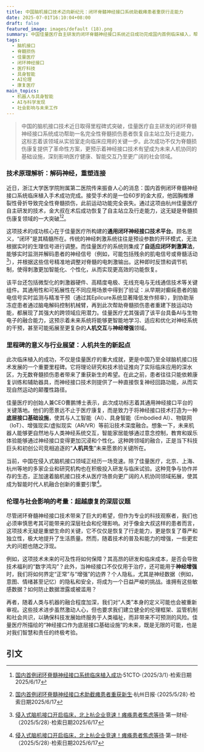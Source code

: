 ```yaml
---
title: 中国脑机接口技术迈向新纪元：闭环脊髓神经接口系统助截瘫患者重获行走能力
date: 2025-07-01T16:10:04+08:00
draft: false
featured_image: images/default (18).png
summary: 中国佳量医疗自主研发的闭环脊髓神经接口系统近日成功完成国内首例临床植入，帮助一名完全性脊髓损伤患者恢复了自主站立及行走能力。这项突破性技术利用自适应闭环算法和通用平台，实现了神经信号的实时解码与精准干预，为脊髓损伤康复提供了革命性方案。该里程碑事件不仅展现了脑机接口在医疗领域的巨大潜力，也预示着其未来将作为底层基础设施，深度融合AI、具身智能等技术，引领人机协同的新时代，同时引发对伦理和社会影响的深层思考。
tags: 
  - 脑机接口
  - 脊髓损伤
  - 佳量医疗
  - 闭环神经接口
  - 医疗科技
  - 具身智能
  - AI伦理
  - 康复医疗
main_topics: 
  - 机器人与具身智能
  - AI与科学发现
  - 社会影响与未来工作
---
```


> 中国的脑机接口技术近日取得里程碑式突破，佳量医疗自主研发的闭环脊髓神经接口系统成功帮助一名完全性脊髓损伤患者恢复自主站立及行走能力，这标志着该领域从实验室走向临床应用的关键一步。此次成功不仅为脊髓损伤康复提供了革命性方案，更预示着神经接口技术有望成为未来人机协同的基础设施，深刻影响医疗健康、智能交互乃至更广阔的社会领域。

### 技术原理解析：解码神经，重塑连接

近日，浙江大学医学院附属第二医院传来振奋人心的消息：国内首例闭环脊髓神经接口系统临床植入手术成功完成。接受手术的是一位60岁的金大叔，他因胸椎爆裂性骨折导致完全性脊髓损伤，此前运动功能完全丧失。通过这项由杭州佳量医疗自主研发的技术，金大叔在术后成功恢复了自主站立及行走能力，这无疑是脊髓损伤康复领域的一大突破[^1][^4]。

这项技术的成功核心在于佳量医疗所构建的**通用闭环神经接口技术平台**。顾名思义，“闭环”是其精髓所在。传统的神经刺激系统往往是预设参数的开环模式，无法根据实时的生理信号进行调整。而佳量医疗的系统则集成了**自适应闭环刺激算法**，能够实时监测并解码患者的神经信号（例如，可能包括残余的肌电信号或脊髓活动[^5]），并根据这些信号精准地调整对脊髓的电刺激输出。这种即时反馈和调节机制，使得刺激更加智能化、个性化，从而实现更高效的功能恢复。

该平台还包括微型化的刺激器硬件、高精度电极、无线充电与无线通信技术等关键组件。其通用性和可拓展性在不同应用场景中得到了验证：从早期对癫痫患者的脑电信号实时监测与精准干预（通过其Epilcure系统显著降低发作频率），到协助渐冻症患者通过脑电解码控制机械臂，再到此次帮助脊髓损伤患者重建下肢运动功能，都展现了其强大的跨领域应用潜力。佳量医疗尤其强调了该平台具备AI与生物电子的融合能力，这预示着未来系统将能够更智能地学习、适应和优化对神经系统的干预，甚至可能拓展至更复杂的**人机交互**与**神经增强**领域。

### 里程碑的意义与行业展望：人机共生的新起点

此次临床植入的成功，不仅是佳量医疗的重大成就，更是中国乃至全球脑机接口技术发展的一个重要里程碑。它将理论研究和技术验证推向了实际临床应用的深水区，为无数脊髓损伤患者带来了重获新生的希望。在此之前，患者往往只能依赖康复训练和辅助器具，而神经接口技术则提供了一种直接恢复神经回路功能，从而实现自然运动的颠覆性路径。

佳量医疗的创始人兼CEO曹鹏博士表示，此次成功标志着其通用神经接口平台的关键落地。他们的愿景远不止于医疗康复，而是致力于将神经接口技术打造为一种**底层接口基础设施**，使其与人工智能（AI）、具身智能（Embodied AI）、物联网（IoT）、增强现实/虚拟现实（AR/VR）等前沿技术深度融合。想象一下，未来机器人能够更自然地与人类神经系统交互，智能家居能够通过意念控制，教育和娱乐体验能够通过神经接口变得更加沉浸和个性化。这种跨领域的融合，正是当下科技巨头和初创公司竞相追逐的“**人机共生**”未来愿景的关键所在。

当前，中国在侵入式脑机接口领域正经历一场竞速。除了佳量医疗，北京、上海、杭州等地的多家企业和研究机构也在积极投入研发与临床试验。这种竞争与协作并存的生态，正加速着脑机接口技术从医疗场景向更广阔的人机协同领域拓展，使其成为智能时代人机融合创新的重要引擎[^5]。

### 伦理与社会影响的考量：超越康复的深层议题

尽管闭环脊髓神经接口技术带来了巨大的希望，但作为专业的科技观察者，我们也必须审慎思考其可能带来的深层社会和伦理影响。对于像金大叔这样的患者而言，这项技术无疑是重塑生命的关键，它不仅仅是恢复了行走能力，更是恢复了尊严和独立性，极大地提升了生活质量。然而，随着技术的普及和能力的增强，一些更宏大的问题也随之浮现。

例如，这项技术未来的可及性将如何保障？其高昂的研发和临床成本，是否会导致技术福利的“数字鸿沟”？此外，当神经接口不仅仅用于治疗，还可能用于**神经增强**时，我们将如何界定“正常”与“增强”的边界？个人隐私，尤其是神经数据（例如，意图、情绪甚至记忆）的隐私和安全，将成为一个日益严峻的挑战。谁拥有这些敏感数据？如何防止数据泄露或被滥用？

再者，随着人类与机器的融合程度加深，我们对“人类”本身的定义可能也会被重新审视。这些技术进步虽然激动人心，但也要求我们建立健全的伦理框架、监管机制和社会共识，以确保科技发展始终服务于人类福祉，而非带来不可预测的风险。佳量医疗所描绘的“神经接口作为底层接口基础设施”的未来，既是无限的可能，也是对我们智慧和责任的终极考验。

## 引文
[^1]: [国内首例闭环脊髓神经接口系统临床植入成功](https://www.51cto.com/article/819588.html)·51CTO·（2025/3/1）·检索日期2025/6/17
[^2]: [国内首例闭环脊髓神经接口系统临床植入成功](https://www.eetrend.com/content/2025/100592729.html)·电子创新网·（2025/3/1）·检索日期2025/6/17
[^3]: [国内首例闭环脊髓神经接口植入手术成功！截瘫患者重新自主行走](https://finance.sina.com.cn/tech/roll/2025-05-21/doc-inexiimy0306806.shtml)·新浪财经·（2025/5/21）·检索日期2025/6/17
[^4]: [国内首例闭环脊髓神经接口术助截瘫患者重获新生](https://health.hangzhou.com.cn/hot/content/2025-05/28/content_9004768.htm)·杭州日报·（2025/5/28）·检索日期2025/6/17
[^5]: [侵入式脑机接口开启临床，北上杭企业竞速！瘫痪患者焦虑等待](https://www.yicai.com/news/102667900.html)·第一财经·（2025/5/28）·检索日期2025/6/17
